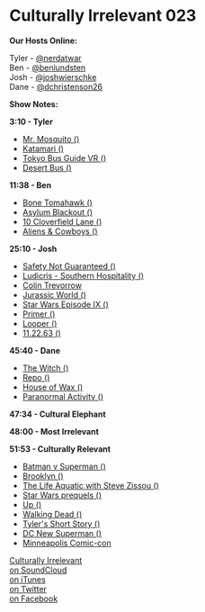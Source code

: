 # Culturally Irrelevant 023

**Our Hosts Online:**

Tyler - [@nerdatwar]  
Ben - [@benlundsten]  
Josh - [@joshwierschke]  
Dane - [@dchristenson26]  

**Show Notes:**    

**3:10 - Tyler**  

 - [Mr. Mosquito ()](X)   
 - [Katamari ()](X)   
 - [Tokyo Bus Guide VR ()](X)   
 - [Desert Bus ()](X)   

**11:38 - Ben**   

 - [Bone Tomahawk ()](X)   
 - [Asylum Blackout ()](X)   
 - [10 Cloverfield Lane ()](X)   
 - [Aliens & Cowboys ()](X)   

**25:10 - Josh**   

 - [Safety Not Guaranteed ()](X)   
 - [Ludicris - Southern Hospitality ()](X)   
 - [Colin Trevorrow](X)   
 - [Jurassic World ()](X)   
 - [Star Wars Episode IX ()](X)   
 - [Primer ()](X)   
 - [Looper ()](X)   
 - [11.22.63 ()](X)   

**45:40 - Dane**   

 - [The Witch ()](X)   
 - [Repo ()](X)   
 - [House of Wax ()](X)   
 - [Paranormal Activity ()](X)   

**47:34 - Cultural Elephant**   

**48:00 - Most Irrelevant**   

**51:53 - Culturally Relevant**   

 - [Batman v Superman ()](X)   
 - [Brooklyn ()](X)   
 - [The Life Aquatic with Steve Zissou ()](X)   
 - [Star Wars prequels ()](X)   
 - [Up ()](X)   
 - [Walking Dead ()](X)   
 - [Tyler's Short Story ()](X)   
 - [DC New Superman ()](X)   
 - [Minneapolis Comic-con](X)


[Culturally Irrelevant](http://www.culturallyirrelevant.com/)  
[on SoundCloud](https://soundcloud.com/culturally-irrelevant)  
[on iTunes](https://itun.es/i6Lj4FQ)  
[on Twitter](https://twitter.com/cirrelevantpod)  
[on Facebook](https://www.facebook.com/culturallyirrelevant)  

[@nerdatwar]: http://twitter.com/nerdatwar  
[@benlundsten]: http://twitter.com/benlundsten  
[@joshwierschke]: http://twitter.com/joshwierschke  
[@dchristenson26]: https://twitter.com/dchristenson26  
